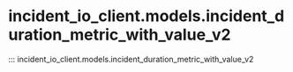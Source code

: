 # incident_io_client.models.incident_duration_metric_with_value_v2

::: incident_io_client.models.incident_duration_metric_with_value_v2